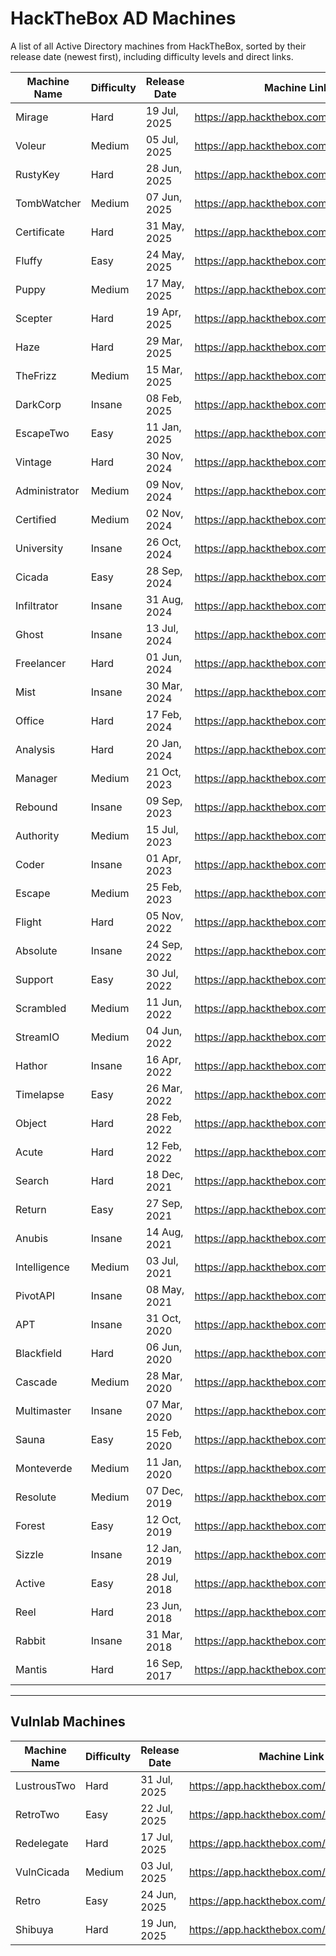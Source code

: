 # HackTheBox AD Machines

A list of all Active Directory machines from HackTheBox, sorted by their release date (newest first), including difficulty levels and direct links.

| Machine Name   | Difficulty | Release Date    | Machine Link                                    |
|----------------|------------|-----------------|-------------------------------------------------|
| Mirage         | Hard       | 19 Jul, 2025    | https://app.hackthebox.com/machines/682 |
| Voleur         | Medium     | 05 Jul, 2025    | https://app.hackthebox.com/machines/670 |
| RustyKey       | Hard       | 28 Jun, 2025    | https://app.hackthebox.com/machines/669 |
| TombWatcher    | Medium     | 07 Jun, 2025    | https://app.hackthebox.com/machines/664 |
| Certificate    | Hard       | 31 May, 2025    | https://app.hackthebox.com/machines/663 |
| Fluffy         | Easy       | 24 May, 2025    | https://app.hackthebox.com/machines/662 |
| Puppy          | Medium     | 17 May, 2025    | https://app.hackthebox.com/machines/661 |
| Scepter        | Hard       | 19 Apr, 2025    | https://app.hackthebox.com/machines/657 |
| Haze           | Hard       | 29 Mar, 2025    | https://app.hackthebox.com/machines/654 |
| TheFrizz       | Medium     | 15 Mar, 2025    | https://app.hackthebox.com/machines/652 |
| DarkCorp       | Insane     | 08 Feb, 2025    | https://app.hackthebox.com/machines/647 |
| EscapeTwo      | Easy       | 11 Jan, 2025    | https://app.hackthebox.com/machines/642 |
| Vintage        | Hard       | 30 Nov, 2024    | https://app.hackthebox.com/machines/637 |
| Administrator  | Medium     | 09 Nov, 2024    | https://app.hackthebox.com/machines/634 |
| Certified      | Medium     | 02 Nov, 2024    | https://app.hackthebox.com/machines/633 |
| University     | Insane     | 26 Oct, 2024    | https://app.hackthebox.com/machines/632 |
| Cicada         | Easy       | 28 Sep, 2024    | https://app.hackthebox.com/machines/627 |
| Infiltrator    | Insane     | 31 Aug, 2024    | https://app.hackthebox.com/machines/623 |
| Ghost          | Insane     | 13 Jul, 2024    | https://app.hackthebox.com/machines/616 |
| Freelancer     | Hard       | 01 Jun, 2024    | https://app.hackthebox.com/machines/604 |
| Mist           | Insane     | 30 Mar, 2024    | https://app.hackthebox.com/machines/595 |
| Office         | Hard       | 17 Feb, 2024    | https://app.hackthebox.com/machines/588 |
| Analysis       | Hard       | 20 Jan, 2024    | https://app.hackthebox.com/machines/584 |
| Manager        | Medium     | 21 Oct, 2023    | https://app.hackthebox.com/machines/572 |
| Rebound        | Insane     | 09 Sep, 2023    | https://app.hackthebox.com/machines/560 |
| Authority      | Medium     | 15 Jul, 2023    | https://app.hackthebox.com/machines/553 |
| Coder          | Insane     | 01 Apr, 2023    | https://app.hackthebox.com/machines/536 |
| Escape         | Medium     | 25 Feb, 2023    | https://app.hackthebox.com/machines/531 |
| Flight         | Hard       | 05 Nov, 2022    | https://app.hackthebox.com/machines/510 |
| Absolute       | Insane     | 24 Sep, 2022    | https://app.hackthebox.com/machines/498 |
| Support        | Easy       | 30 Jul, 2022    | https://app.hackthebox.com/machines/484 |
| Scrambled      | Medium     | 11 Jun, 2022    | https://app.hackthebox.com/machines/476 |
| StreamIO       | Medium     | 04 Jun, 2022    | https://app.hackthebox.com/machines/474 |
| Hathor         | Insane     | 16 Apr, 2022    | https://app.hackthebox.com/machines/459 |
| Timelapse      | Easy       | 26 Mar, 2022    | https://app.hackthebox.com/machines/452 |
| Object         | Hard       | 28 Feb, 2022    | https://app.hackthebox.com/machines/447 |
| Acute          | Hard       | 12 Feb, 2022    | https://app.hackthebox.com/machines/438 |
| Search         | Hard       | 18 Dec, 2021    | https://app.hackthebox.com/machines/422 |
| Return         | Easy       | 27 Sep, 2021    | https://app.hackthebox.com/machines/401 |
| Anubis         | Insane     | 14 Aug, 2021    | https://app.hackthebox.com/machines/371 |
| Intelligence   | Medium     | 03 Jul, 2021    | https://app.hackthebox.com/machines/357 |
| PivotAPI       | Insane     | 08 May, 2021    | https://app.hackthebox.com/machines/345 |
| APT            | Insane     | 31 Oct, 2020    | https://app.hackthebox.com/machines/296 |
| Blackfield     | Hard       | 06 Jun, 2020    | https://app.hackthebox.com/machines/255 |
| Cascade        | Medium     | 28 Mar, 2020    | https://app.hackthebox.com/machines/235 |
| Multimaster    | Insane     | 07 Mar, 2020    | https://app.hackthebox.com/machines/232 |
| Sauna          | Easy       | 15 Feb, 2020    | https://app.hackthebox.com/machines/229 |
| Monteverde     | Medium     | 11 Jan, 2020    | https://app.hackthebox.com/machines/223 |
| Resolute       | Medium     | 07 Dec, 2019    | https://app.hackthebox.com/machines/220 |
| Forest         | Easy       | 12 Oct, 2019    | https://app.hackthebox.com/machines/212 |
| Sizzle         | Insane     | 12 Jan, 2019    | https://app.hackthebox.com/machines/169 |
| Active         | Easy       | 28 Jul, 2018    | https://app.hackthebox.com/machines/148 |
| Reel           | Hard       | 23 Jun, 2018    | https://app.hackthebox.com/machines/143 |
| Rabbit         | Insane     | 31 Mar, 2018    | https://app.hackthebox.com/machines/133 |
| Mantis         | Hard       | 16 Sep, 2017    | https://app.hackthebox.com/machines/98 |

---

## Vulnlab Machines

| Machine Name   | Difficulty | Release Date    | Machine Link                                    |
|----------------|------------|-----------------|-------------------------------------------------|
| LustrousTwo    | Hard       | 31 Jul, 2025    | https://app.hackthebox.com/machines/688 |
| RetroTwo       | Easy       | 22 Jul, 2025    | https://app.hackthebox.com/machines/685 |
| Redelegate     | Hard       | 17 Jul, 2025    | https://app.hackthebox.com/machines/681 |
| VulnCicada     | Medium     | 03 Jul, 2025    | https://app.hackthebox.com/machines/677 |
| Retro          | Easy       | 24 Jun, 2025    | https://app.hackthebox.com/machines/671 |
| Shibuya        | Hard       | 19 Jun, 2025    | https://app.hackthebox.com/machines/667 |
